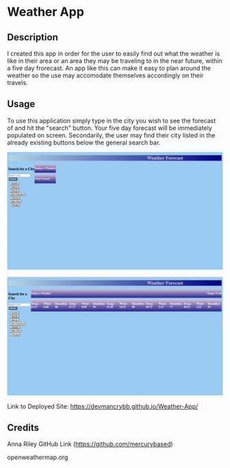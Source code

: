 # Weather App

## Description

I created this app in order for the user to easily find out what the weather is like in their area or an area they may be traveling to in the near future, within a five day frorecast. An app like this can make it easy to plan around the weather so the use may accomodate themselves accordingly on their travels.

## Usage

To use this application simply type in the city you wish to see the forecast of and hit the "search" button. Your five day forecast will be immediately populated on screen.
Secondarily, the user may find their city listed in the already existing buttons below the general search bar.

![Opening page](./assets/images/Page%20Load.png)

![Page with Seattle 5 Day Forecast Displayed](./assets/images/Button%20Select.png)

Link to Deployed Site:
https://devmancrybb.github.io/Weather-App/

## Credits

Anna Riley GitHub Link (https://github.com/mercurybased)

openweathermap.org

